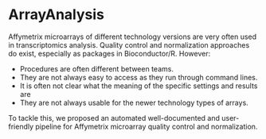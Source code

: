 ArrayAnalysis
=============
Affymetrix microarrays of different technology versions are very often used in transcriptomics analysis.  Quality control and normalization approaches do exist, especially as packages in Bioconductor/R. However: 

-	Procedures are often different between teams. 
-	They are not always easy to access as they run through command lines. 
-	It is often not clear what the meaning of the specific settings and results are 
-	They are not always usable for the newer technology types of arrays. 

To tackle this, we proposed an automated well-documented and user-friendly pipeline for Affymetrix microarray quality control and normalization.
